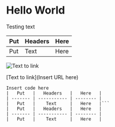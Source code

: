 Hello World
===

Testing text

|   Put   |   Headers   |   Here   |
| ------- | ----------- | -------- |
|   Put   |    Text     |   Here   |

![Text to link](https://www.filepicker.io/api/file/s8sY468cQie0mKzK3tBC)

[Text to link](Insert URL here)
```
Insert code here
|   Put   |   Headers   |   Here   |
| ------- | ----------- | -------- |
|   Put   |    Text     |   Here   |```
|   Put   |   Headers   |   Here   |
| ------- | ----------- | -------- |
|   Put   |    Text     |   Here   |